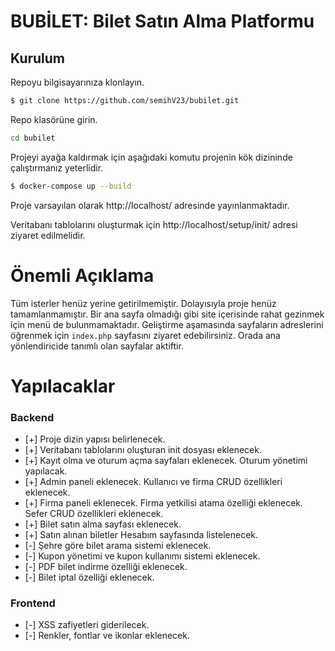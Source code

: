 # BUBİLET: Bilet Satın Alma Platformu

## Kurulum

Repoyu bilgisayarınıza klonlayın.

```bash
$ git clone https://github.com/semihV23/bubilet.git
```

Repo klasörüne girin.
```bash
cd bubilet
```

Projeyi ayağa kaldırmak için aşağıdaki komutu projenin kök dizininde çalıştırmanız yeterlidir.
```bash
$ docker-compose up --build
```

Proje varsayılan olarak http://localhost/ adresinde yayınlanmaktadır.

Veritabanı tablolarını oluşturmak için http://localhost/setup/init/ adresi ziyaret edilmelidir.

# Önemli Açıklama
Tüm isterler henüz yerine getirilmemiştir. Dolayısıyla proje henüz tamamlanmamıştır. Bir ana sayfa olmadığı gibi site içerisinde rahat gezinmek için menü de bulunmamaktadır. Geliştirme aşamasında sayfaların adreslerini öğrenmek için `index.php` sayfasını ziyaret edebilirsiniz. Orada ana yönlendiricide tanımlı olan sayfalar aktiftir.

# Yapılacaklar
### Backend
- [+] Proje dizin yapısı belirlenecek.
- [+] Veritabanı tablolarını oluşturan init dosyası eklenecek.
- [+] Kayıt olma ve oturum açma sayfaları eklenecek. Oturum yönetimi yapılacak.
- [+] Admin paneli eklenecek. Kullanıcı ve firma CRUD özellikleri eklenecek.
- [+] Firma paneli eklenecek. Firma yetkilisi atama özelliği eklenecek. Sefer CRUD özellikleri eklenecek.
- [+] Bilet satın alma sayfası eklenecek.
- [+] Satın alınan biletler Hesabım sayfasında listelenecek.
- [-] Şehre göre bilet arama sistemi eklenecek.
- [-] Kupon yönetimi ve kupon kullanımı sistemi eklenecek.
- [-] PDF bilet indirme özelliği eklenecek.
- [-] Bilet iptal özelliği eklenecek.

### Frontend
- [-] XSS zafiyetleri giderilecek.
- [-] Renkler, fontlar ve ikonlar eklenecek.
